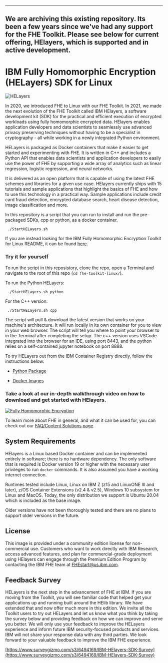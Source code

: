 ---
## We are archiving this existing repository.  Its been a few years since we've had any support for the FHE Toolkit.  Please see below for current offering, HElayers, which is supported and in active development.

# IBM Fully Homomorphic Encryption (HELayers) SDK for Linux

![HELayers](Documentation/Images/fhe.jpg)

In 2020, we introduced FHE to Linux with our FHE Toolkit. In 2021, we made the next evolution of the FHE Toolkit called IBM HElayers, a software development kit (SDK) for the practical and efficient execution of encrypted workloads using fully homomorphic encrypted data. HElayers enables application developers and data scientists to seamlessly use advanced privacy preserving techniques without having to be a specialist in cryptography - all while working in a newly integrated Python environment. 

HELayers is packaged as Docker containers that make it easier to get started and experimenting with FHE.  It is written in C++ and includes a Python API that enables data scientists and application developers to easily use the power of FHE by supporting a wide array of analytics such as linear regression, logistic regression, and neural networks.  

It is delivered as an open platform that is capable of using the latest FHE schemes and libraries for a given use case. HElayers currently ships with 15 tutorials and sample applications that highlight the basics of FHE and how to use this technology in a practical way. Sample applications include credit card fraud detection, encrypted database search, heart disease detection, image classification and more.  

In this repository is a script that you can run to install and run the pre-packaged SDKs, cpp or python, as a docker container.

     ./StartHELayers.sh 

If you are instead looking for the IBM Fully Homomorphic Encryption Toolkit for Linux README, it can be found [here](README_TOOLKIT.md).


### Try it for yourself

To run the script in this reposistory, clone the repo, open a Terminal and navigate to the root of this repo (`cd fhe-toolkit-linux/`).  

To run the Python HELayers:

     ./StartHELayers.sh python

For the C++ version:

     ./StartHELayers.sh cpp

The script will pull & download the latest version that works on your machine's architecture. It will run locally in its own container for you to view in your web browser.  The script will tell you where to point your browser to in the Terminal after completing the setup. The c++ version uses VSCode integrated into the browser for an IDE, using port 8443, and the python relies on a self-contained jupyter notebook on port 8888.

To try HELayers out from the IBM Container Registry directly, follow the instructions below:

* [Python Package](https://ibm.github.io/helayers/user/installation.html#importing-the-pyhelayers-python-packge)

* [Docker Images](https://ibm.github.io/helayers/user/installation.html#docker-image-installation)

### Take a look at our in-depth walkthrough video on how to download and get started with HElayers.

[![Fully Homomorphic Encryption](http://img.youtube.com/vi/_bEMWffloas/0.jpg)](https://www.youtube.com/watch?v=_bEMWffloas "Getting Started with HELayers")

To learn more about FHE in general, and what it can be used for, you can check out our [FAQ/Content Solutions page](https://www.ibm.com/support/z-content-solutions/fully-homomorphic-encryption/ ).

## System Requirements

HElayers is a Linux based Docker container and can be implemented entirely in software; there is no hardware dependency. The only software that is required is Docker version 19 or higher with the necessary user privileges to run `docker` commands. It is also assumed you have a working internet connection. 

Runtimes tested include Linux, Linux on IBM Z (z15 and LinuxONE III and later), z/OS Container Extensions (v2.4 & v2.5), Windows 10 subsystem for Linux and MacOS. Today, the only distribution we support is Ubuntu 20.04 which is included as the base image. 

Older versions have not been thoroughly tested and there are no plans to support older versions in the future.


## License

This image is provided under a community edition license for non-commercial use. Customers who want to work directly with IBM Research, access advanced features, and plan for commercial-grade deployment using HElayers can engage through the Premium Edition Program by contacting the IBM FHE team at FHEstart@us.ibm.com.

## Feedback Survey

HELayers is the next step in the advancement of FHE at IBM.  If you are moving from the Toolkit, you will see familiar code that helped get your applications up and running built around the HElib library.  We have extended that and now offer much more in this edition.  We invite all the Toolkit users to try out HELayers and let us know what you think by taking the survey below and providing feedback on how we can improve and serve you better.  We will only use your feedback to improve the HELayers experience and inform future IBM security-focused products and services.  IBM will not share your response data with any third parties.  We look forward to your valuable feedback to improve the IBM FHE experience. 

[https://www.surveygizmo.com/s3/6494169/IBM-HElayers-SDK-Survey](https://www.surveygizmo.com/s3/6494169/IBM-HElayers-SDK-Survey)


